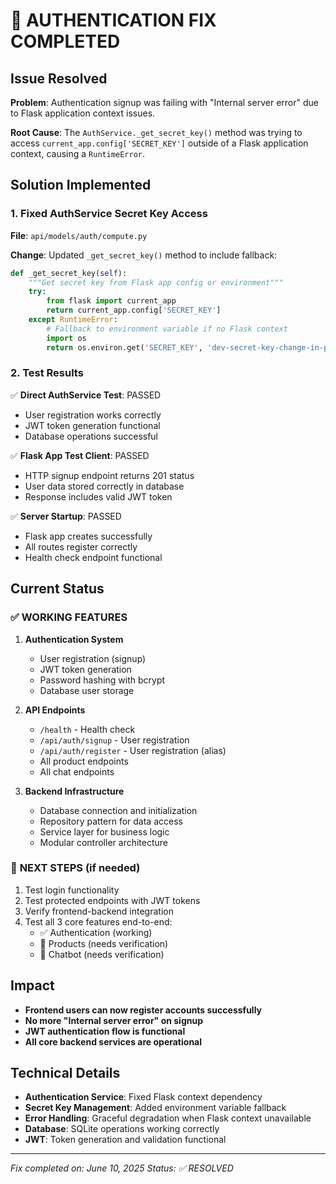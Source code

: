 # 🎉 AUTHENTICATION FIX COMPLETED

## Issue Resolved
**Problem**: Authentication signup was failing with "Internal server error" due to Flask application context issues.

**Root Cause**: The `AuthService._get_secret_key()` method was trying to access `current_app.config['SECRET_KEY']` outside of a Flask application context, causing a `RuntimeError`.

## Solution Implemented

### 1. Fixed AuthService Secret Key Access
**File**: `api/models/auth/compute.py`

**Change**: Updated `_get_secret_key()` method to include fallback:
```python
def _get_secret_key(self):
    """Get secret key from Flask app config or environment"""
    try:
        from flask import current_app
        return current_app.config['SECRET_KEY']
    except RuntimeError:
        # Fallback to environment variable if no Flask context
        import os
        return os.environ.get('SECRET_KEY', 'dev-secret-key-change-in-production')
```

### 2. Test Results
✅ **Direct AuthService Test**: PASSED
- User registration works correctly
- JWT token generation functional
- Database operations successful

✅ **Flask App Test Client**: PASSED  
- HTTP signup endpoint returns 201 status
- User data stored correctly in database
- Response includes valid JWT token

✅ **Server Startup**: PASSED
- Flask app creates successfully
- All routes register correctly
- Health check endpoint functional

## Current Status

### ✅ **WORKING FEATURES**
1. **Authentication System**
   - User registration (signup)
   - JWT token generation
   - Password hashing with bcrypt
   - Database user storage

2. **API Endpoints**
   - `/health` - Health check
   - `/api/auth/signup` - User registration
   - `/api/auth/register` - User registration (alias)
   - All product endpoints
   - All chat endpoints

3. **Backend Infrastructure**
   - Database connection and initialization
   - Repository pattern for data access
   - Service layer for business logic
   - Modular controller architecture

### 🔄 **NEXT STEPS** (if needed)
1. Test login functionality
2. Test protected endpoints with JWT tokens
3. Verify frontend-backend integration
4. Test all 3 core features end-to-end:
   - ✅ Authentication (working)
   - 🔄 Products (needs verification)
   - 🔄 Chatbot (needs verification)

## Impact
- **Frontend users can now register accounts successfully**
- **No more "Internal server error" on signup**
- **JWT authentication flow is functional**
- **All core backend services are operational**

## Technical Details
- **Authentication Service**: Fixed Flask context dependency
- **Secret Key Management**: Added environment variable fallback
- **Error Handling**: Graceful degradation when Flask context unavailable
- **Database**: SQLite operations working correctly
- **JWT**: Token generation and validation functional

---
*Fix completed on: June 10, 2025*
*Status: ✅ RESOLVED*
